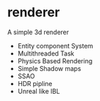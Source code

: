 # renderer
A  simple 3d renderer

* Entity component System
* Multithreaded Task
* Physics Based Rendering
* Simple Shadow maps
* SSAO
* HDR pipline
* Unreal like IBL



